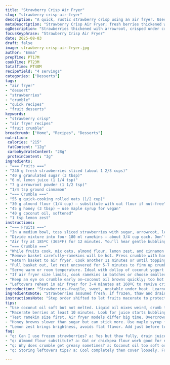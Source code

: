 ```yaml
---
title: "Strawberry Crisp Air Fryer"
slug: "strawberry-crisp-air-fryer"
description: "A quick, rustic strawberry crisp using an air fryer. Uses fresh fruit thickened with arrowroot and a crunchy crumble topping made with oats, almond flour, and honey. Slightly tweaked from the classic version with less sugar, a hint of lemon zest, and a pinch of cinnamon. Great for small desserts, meals for four, ready in under 40 minutes total. Textures contrast warm, bubbling fruit beneath a golden, crispy oat topping. Moist but crumbly, semi-sweet, balanced. Substitutions suggested for dairy-free, nut-free options. Relies on sensory cues more than strict timings for best outcome."
metaDescription: "Strawberry Crisp Air Fryer; fresh berries thickened with arrowroot, crunchy oat crumble with almond flour and honey, quick rustic dessert ready in 40 minutes."
ogDescription: "Strawberries thickened with arrowroot, crisped under crunchy oat and almond flour crumble. Air fryer quick dessert. Watch bubbling juices and golden topping cues."
focusKeyphrase: "Strawberry Crisp Air Fryer"
date: 2025-08-03
draft: false
image: strawberry-crisp-air-fryer.jpg
author: "Emma"
prepTime: PT17M
cookTime: PT23M
totalTime: PT40M
recipeYield: "4 servings"
categories: ["Desserts"]
tags:
- "air fryer"
- "dessert"
- "strawberries"
- "crumble"
- "quick recipes"
- "fruit desserts"
keywords:
- "strawberry crisp"
- "air fryer recipes"
- "fruit crumble"
breadcrumb: ["Home", "Recipes", "Desserts"]
nutrition: 
 calories: "215"
 fatContent: "12g"
 carbohydrateContent: "28g"
 proteinContent: "3g"
ingredients:
- "=== Fruits ==="
- "240 g fresh strawberries sliced (about 1 2/3 cups)"
- "40 g granulated sugar (3 tbsp)"
- "6 ml lemon juice (1 1/4 tsp)"
- "7 g arrowroot powder (1 1/2 tsp)"
- "1/4 tsp ground cinnamon"
- "=== Crumble ==="
- "55 g quick-cooking rolled oats (1/2 cup)"
- "30 g almond flour (1/4 cup) — substitute with oat flour if nut-free"
- "45 g honey (3 tbsp) — use maple syrup for vegan"
- "40 g coconut oil, softened"
- "1 tsp lemon zest"
instructions:
- "=== Fruits ==="
- "In a medium bowl, toss sliced strawberries with sugar, arrowroot, lemon juice, and cinnamon. Coat evenly; arrowroot thickens the juicy berries without clouding their bright flavor. Set aside to macerate for 10 minutes or until strawberries start releasing some juice — this signals they’re ready to soften without becoming mushy."
- "Divide mixture into four 180 ml ramekins — about 3/4 cup each. Don’t overcrowd; air fryer circulation needs room. Arrange ramekins in the air fryer basket."
- "Air fry at 185ºC (365ºF) for 12 minutes. You’ll hear gentle bubbling, see juices darken and thicken. If juices are still runny, add a couple more minutes until you notice slight thickening on sides."
- "=== Crumble ==="
- "While fruits cook, mix oats, almond flour, lemon zest, and cinnamon in a bowl. Melt coconut oil, whisk in honey until just combined. Pour over dry mix and stir gently until crumbly but moist—if too sticky, add more oats a teaspoon at a time."
- "Remove basket carefully—ramekins will be hot. Press crumble with hands into small clumps, scatter evenly atop fruit. Don’t pack down; leave some spaces for steam to rise and maintain crunch."
- "Return basket to air fryer. Cook another 11 minutes or until topping turns golden with darker brown spots and emits toasty aroma. Listen for a mild crackle from crisping oats. If still pale, add 2-minute increments."
- "Pull basket out, let rest uncovered for 5-7 minutes to firm up crumble; hot steam dissipates making topping crisp instead of soggy. You’ll see bubbling juices along edges, crisp top slightly pulling away from sides."
- "Serve warm or room temperature. Ideal with dollop of coconut yogurt or vanilla ice cream."
- "If air fryer size limits, cook ramekins in batches or choose smaller vessels. Overfilling dense fruit mix or topping leads to uneven cooking."
- "Keep an eye on crumble early on—coconut oil browns quickly; too hot air fryer risks burnt edges. Adjust temperature down 10ºC if necessary."
- "Leftovers reheat in air fryer for 3-4 minutes at 160ºC to revive crisp."
introduction: "Strawberries—fragile, sweet, unstable under heat. Learned the hard way: too long, and it’s a mush puddle; too short, and you’re stuck with cold fruit hiding under a crispy hat. Air fryers, my latest obsession for quick desserts. Faster than an oven, crisp tops without sogginess that often plagues microwave or toaster oven. The trick? Arrowroot instead of starch—transparent, no dullness to the red berries. Honey replaces sugar in crumble—keeps it moist but with a floral scent, breaking the usual granulated monotony. Also swapped flour for almond for nuttiness and chew, but oat flour works if nuts aren’t your thing. Toppings are all about texture: clumps, crunchy bits, not a flat dusty sheet. You want cracks revealing fruit steam below. Timing is flexible; watch the bubbling, listen for crisps, smell the golden toasty scent. Leave warm if you must, but not cold. Cold kills crumble texture and turns buttery bits waxy. This dish doesn’t wait."
ingredientsNote: "Strawberries assumed fresh; if frozen, thaw and drain excess juice before mixing or reduce lemon juice accordingly to avoid sogginess. Arrowroot powder replaces cornstarch—less cloudy, better for delicate colors and flavor. Granulated sugar lowered by 30%, balanced with lemon juice to keep brightness. Using cinnamon adds warmth and a little spice dimension, easy to omit if you prefer pure berry notes. Crumble mix swaps half flour to almond flour for richer, moister texture, and swaps out sugar for honey which caramelizes gently in air fryer heat. Coconut oil chosen for browning properties and allergy-friendly status—not as stable as butter, so watch temperatures closely. If using butter, reduce heat slightly and watch browning carefully. Lemon zest is the twist, adds brightness without acid. For nut-free diet, oat or chickpea flour subs almond flour, and maple syrup replaces honey for vegan variation. You’ll want firm but fresh ingredients; overly soft berries will turn to jam, ruining texture contrast."
instructionsNote: "Step order shifted to let fruits macerate to protect texture from air fryer heat shock; fruit needs a chance to pre-release juices so they thicken better under heat instead of leaking out helplessly. Cooking in increments important; read bubbling and color changes rather than strict time. Using visual cues prevents drying or burning. Crumble must be gently pressed, not packed—allows hot air to circulate, forming uneven crunchy textures instead of a flat skin. Removing basket mid-cook doubles as cool-down pause and topping spreading step, reduces total cook time by letting you multi-task crumble prep. Resting uncovered after cooking crucial; too often skipped and crumble goes limp from trapped steam. Use felt heat when removing basket—ramekins hot and can splash juices. If air fryer basket is small, do in batches; overloading reduces hot air circulation leading to soggy centers and uneven topping. Reheating short and moderate heat avoids dry crumb or burnt edges. Replace coconut oil with good quality unsalted butter if you want a more traditional crumble fat flavor but lower temperature to avoid rapid browning. The lemon zest is subtle but keeps the crumble from feeling monotonous."
tips:
- "Use coconut oil soft but not melted. Liquid oil mixes weird, crumb texture breaks down. Press crumble gently so bits stay loose, steam escapes crisp clusters form, not solid crust."
- "Macerate berries at least 10 minutes. Look for juice starts bubbling, fruit softens but keeps shape. Skip this—jammy mess appears, soggy base follows. Arrowroot key, clear thickening without cloudy juice."
- "Test ramekin size first. Air fryer models differ big time. Overcrowd and fruit + topping cook unevenly. Smaller ramekins okay batch cook, or adjust timing to avoid underdone centers or burnt edges."
- "Honey browns slower than sugar but can stick more. Use maple syrup for vegan, expect slightly stickier crumb. Crumble dries fast—watch initial color closely, reduce heat 10 degrees if it burn fast. Listen for crackles."
- "Lemon zest brings brightness, avoids flat flavor. Add just before topping fruits, not in oil mix or crumble goes oily smelling. Press crumble lightly, don’t pack. Hot steam rising keeps topping crispy, avoids dense cakey feel."
faq:
- "q: Can I use frozen strawberries? a: Yes but thaw fully, drain juice well. Excess water ruins crisp texture. Reduce lemon juice to avoid sogginess. Air fryer needs dry surface to brown properly. Frozen berries always tricky."
- "q: Almond flour substitute? a: Oat or chickpea flour work good for nut allergies. Texture changes, less moist richness, but acceptable. Avoid plain flour; dry texture and missing nuttiness. Maple syrup swaps honey for vegan use; expect stickier crumb."
- "q: Why does crumble get greasy sometimes? a: Coconut oil too soft or melted messes clusters. Press too hard or too thick also traps oil. Adjust oats to soak excess fat, dry mix first then wet. Resting uncovered after cook helps firm topping."
- "q: Storing leftovers tips? a: Cool completely then cover loosely. Fridge keeps crisp but loses some crunch over time. Reheat 3-4 mins at 160ºC in air fryer revives crisp. Avoid microwave—makes topping soggy fast. Can freeze but texture changes."

---
```

